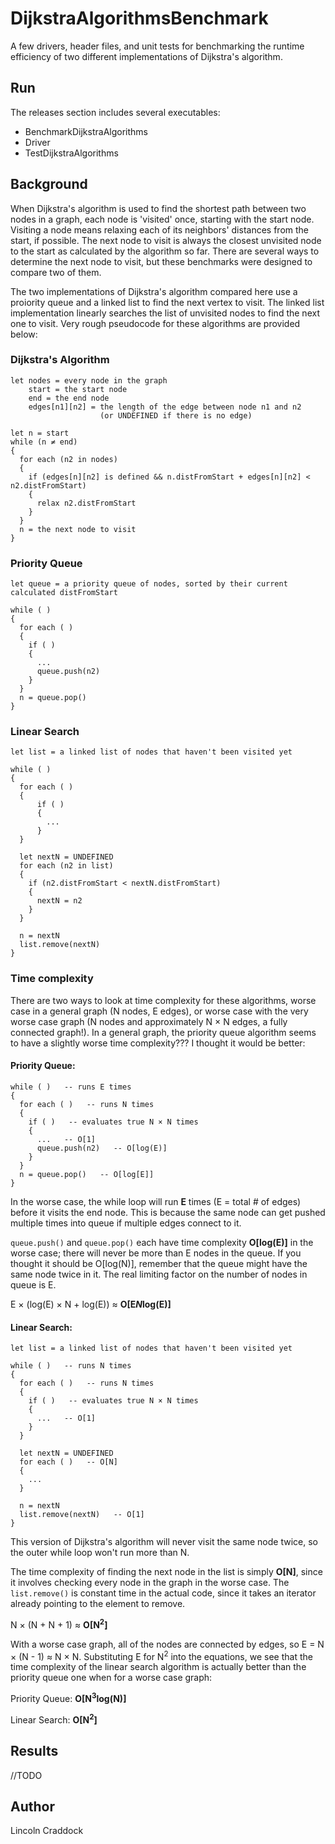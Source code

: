 # DijkstraAlgorithmsBenchmark
A few drivers, header files, and unit tests for benchmarking the runtime efficiency of two different implementations of Dijkstra's algorithm.

## Run
The releases section includes several executables:
- BenchmarkDijkstraAlgorithms
- Driver
- TestDijkstraAlgorithms

## Background
When Dijkstra's algorithm is used to find the shortest path between two nodes in a graph, each node is 'visited' once, starting with the start node. Visiting a node means relaxing each of its neighbors' distances from the start, if possible. The next node to visit is always the closest unvisited node to the start as calculated by the algorithm so far. There are several ways to determine the next node to visit, but these benchmarks were designed to compare two of them.

The two implementations of Dijkstra's algorithm compared here use a proiority queue and a linked list to find the next vertex to visit. The linked list implementation linearly searches the list of unvisited nodes to find the next one to visit. Very rough pseudocode for these algorithms are provided below:

### Dijkstra's Algorithm
```
let nodes = every node in the graph
    start = the start node
    end = the end node
    edges[n1][n2] = the length of the edge between node n1 and n2
                    (or UNDEFINED if there is no edge)

let n = start
while (n ≠ end)
{
  for each (n2 in nodes)
  {
    if (edges[n][n2] is defined && n.distFromStart + edges[n][n2] < n2.distFromStart)
    {
      relax n2.distFromStart
    }
  }
  n = the next node to visit
}
```

### Priority Queue
```
let queue = a priority queue of nodes, sorted by their current calculated distFromStart

while ( )
{
  for each ( )
  {
    if ( )
    {
      ...
      queue.push(n2)
    }
  }
  n = queue.pop()
}
```

### Linear Search
```
let list = a linked list of nodes that haven't been visited yet

while ( )
{
  for each ( )
  {
      if ( )
      {
        ...
      }
  }

  let nextN = UNDEFINED
  for each (n2 in list)
  {
    if (n2.distFromStart < nextN.distFromStart)
    {
      nextN = n2
    }
  }

  n = nextN
  list.remove(nextN)
}
```

### Time complexity
There are two ways to look at time complexity for these algorithms, worse case in a general graph (N nodes, E edges), or worse case with the very worse case graph (N nodes and approximately N × N edges, a fully connected graph!). In a general graph, the priority queue algorithm seems to have a slightly worse time complexity??? I thought it would be better:

#### Priority Queue: 
```
while ( )   -- runs E times
{
  for each ( )   -- runs N times
  {
    if ( )   -- evaluates true N × N times
    {
      ...   -- O[1]
      queue.push(n2)   -- O[log(E)]
    }
  }
  n = queue.pop()   -- O[log[E]]
}
```
In the worse case, the while loop will run **E** times (E = total # of edges) before it visits the end node. This is because the same node can get pushed multiple times into queue if multiple edges connect to it.

``queue.push()`` and ``queue.pop()`` each have time complexity **O[log(E)]** in the worse case; there will never be more than E nodes in the queue. If you thought it should be O[log(N)], remember that the queue might have the same node twice in it. The real limiting factor on the number of nodes in queue is E.

E × (log(E) × N + log(E)) ≈ **O[E*N*log(E)]**

#### Linear Search:
```
let list = a linked list of nodes that haven't been visited yet

while ( )   -- runs N times
{
  for each ( )   -- runs N times
  {
    if ( )   -- evaluates true N × N times
    {
      ...   -- O[1]
    }
  }

  let nextN = UNDEFINED
  for each ( )   -- O[N]
  {
    ...
  }

  n = nextN
  list.remove(nextN)   -- O[1]
}
```
This version of Dijkstra's algorithm will never visit the same node twice, so the outer while loop won't run more than N.

The time complexity of finding the next node in the list is simply **O[N]**, since it involves checking every node in the graph in the worse case. The ``list.remove()`` is constant time in the actual code, since it takes an iterator already pointing to the element to remove.

N × (N + N + 1) ≈ **O[N<sup>2</sup>]**

With a worse case graph, all of the nodes are connected by edges, so E = N × (N - 1) ≈ N × N. Substituting E for N<sup>2</sup> into the equations, we see that the time complexity of the linear search algorithm is actually better than the priority queue one when for a worse case graph:

Priority Queue: **O[N<sup>3</sup>log(N)]**

Linear Search: **O[N<sup>2</sup>]**

## Results
//TODO

## Author
Lincoln Craddock

